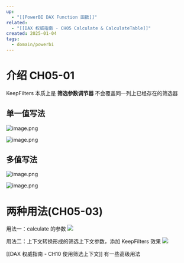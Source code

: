 ```yaml
---
up:
  - "[[PowerBI DAX Function 函数]]"
related:
  - "[[DAX 权威指南 - CH05 Calculate & CalculateTable]]"
created: 2025-01-04
tags:
  - domain/powerbi
---
```


# 介绍 CH05-01

KeepFilters 本质上是 **筛选参数调节器**
不会覆盖同一列上已经存在的筛选器

## 单一值写法

![image.png](https://s1.vika.cn/space/2025/01/28/7c44b8cfb53a451b87ba0e41bbf124aa)


![image.png](https://s1.vika.cn/space/2025/01/28/61f3fbd23bc54da0b9d5c27434662a74)


## 多值写法

![image.png](https://s1.vika.cn/space/2025/01/28/ea2e673f778e443faf0243011e237049)

![image.png](https://s1.vika.cn/space/2025/01/28/6f0908b4b3ad4496828c79eb67903b48)


# 两种用法(CH05-03)

用法一：calculate 的参数
![](https://s1.vika.cn/space/2025/01/04/f39ba38c8989470eafade3e7c1391cd0)


用法二：上下文转换形成的筛选上下文参数，添加 KeepFilters 效果
![](https://s1.vika.cn/space/2025/01/04/22686e6a67eb4faf9a50947b69fa4b3d)



[[DAX 权威指南 - CH10 使用筛选上下文]] 有一些高级用法



